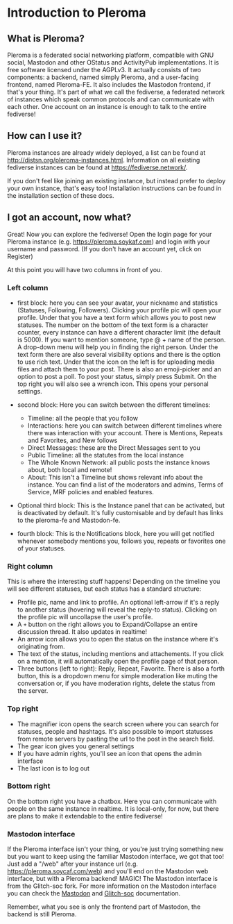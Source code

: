 # Introduction to Pleroma
## What is Pleroma?
Pleroma is a federated social networking platform, compatible with GNU social, Mastodon and other OStatus and ActivityPub implementations. It is free software licensed under the AGPLv3.
It actually consists of two components: a backend, named simply Pleroma, and a user-facing frontend, named Pleroma-FE. It also includes the Mastodon frontend, if that's your thing.
It's part of what we call the fediverse, a federated network of instances which speak common protocols and can communicate with each other.
One account on an instance is enough to talk to the entire fediverse!

## How can I use it?

Pleroma instances are already widely deployed, a list can be found at <http://distsn.org/pleroma-instances.html>. Information on all existing fediverse instances can be found at <https://fediverse.network/>.

If you don't feel like joining an existing instance, but instead prefer to deploy your own instance, that's easy too!
Installation instructions can be found in the installation section of these docs.

## I got an account, now what?
Great! Now you can explore the fediverse! Open the login page for your Pleroma instance (e.g. <https://pleroma.soykaf.com>) and login with your username and password. (If you don't have an account yet, click on Register)

At this point you will have two columns in front of you.

### Left column

- first block: here you can see your avatar, your nickname and statistics (Statuses, Following, Followers). Clicking your profile pic will open your profile.
Under that you have a text form which allows you to post new statuses. The number on the bottom of the text form is a character counter, every instance can have a different character limit (the default is 5000).
If you want to mention someone, type @ + name of the person. A drop-down menu will help you in finding the right person.
Under the text form there are also several visibility options and there is the option to use rich text.
Under that the icon on the left is for uploading media files and attach them to your post. There is also an emoji-picker and an option to post a poll.
To post your status, simply press Submit.
On the top right you will also see a wrench icon. This opens your personal settings.

- second block: Here you can switch between the different timelines:
   - Timeline: all the people that you follow
   - Interactions: here you can switch between different timelines where there was interaction with your account. There is Mentions, Repeats and Favorites, and New follows
   - Direct Messages: these are the Direct Messages sent to you
   - Public Timeline: all the statutes from the local instance
   - The Whole Known Network: all public posts the instance knows about, both local and remote!
   - About: This isn't a Timeline but shows relevant info about the instance. You can find a list of the moderators and admins, Terms of Service, MRF policies and enabled features.
- Optional third block: This is the Instance panel that can be activated, but is deactivated by default. It's fully customisable and by default has links to the pleroma-fe and Mastodon-fe.
- fourth block: This is the Notifications block, here you will get notified whenever somebody mentions you, follows you, repeats or favorites one of your statuses.

### Right column
This is where the interesting stuff happens!
Depending on the timeline you will see different statuses, but each status has a standard structure:

- Profile pic, name and link to profile. An optional left-arrow if it's a reply to another status (hovering will reveal the reply-to status). Clicking on the profile pic will uncollapse the user's profile.
- A `+` button on the right allows you to Expand/Collapse an entire discussion thread. It also updates in realtime!
- An arrow icon allows you to open the status on the instance where it's originating from.
- The text of the status, including mentions and attachements. If you click on a mention, it will automatically open the profile page of that person.
- Three buttons (left to right): Reply, Repeat, Favorite. There is also a forth button, this is a dropdown menu for simple moderation like muting the conversation or, if you have moderation rights, delete the status from the server.

### Top right

- The magnifier icon opens the search screen where you can search for statuses, people and hashtags. It's also possible to import statusses from remote servers by pasting the url to the post in the search field.
- The gear icon gives you general settings
- If you have admin rights, you'll see an icon that opens the admin interface
- The last icon is to log out

### Bottom right
On the bottom right you have a chatbox. Here you can communicate with people on the same instance in realtime. It is local-only, for now, but there are plans to make it extendable to the entire fediverse!

### Mastodon interface
If the Pleroma interface isn't your thing, or you're just trying something new but you want to keep using the familiar Mastodon interface, we got that too!
Just add a "/web" after your instance url (e.g. <https://pleroma.soycaf.com/web>) and you'll end on the Mastodon web interface, but with a Pleroma backend! MAGIC!
The Mastodon interface is from the Glitch-soc fork. For more information on the Mastodon interface you can check the [Mastodon](https://docs.joinmastodon.org/) and [Glitch-soc](https://glitch-soc.github.io/docs/) documentation.

Remember, what you see is only the frontend part of Mastodon, the backend is still Pleroma.
